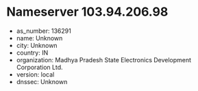 # Nameserver 103.94.206.98

* as_number: 136291
* name: Unknown
* city: Unknown
* country: IN
* organization: Madhya Pradesh State Electronics Development Corporation Ltd.
* version: local
* dnssec: Unknown
